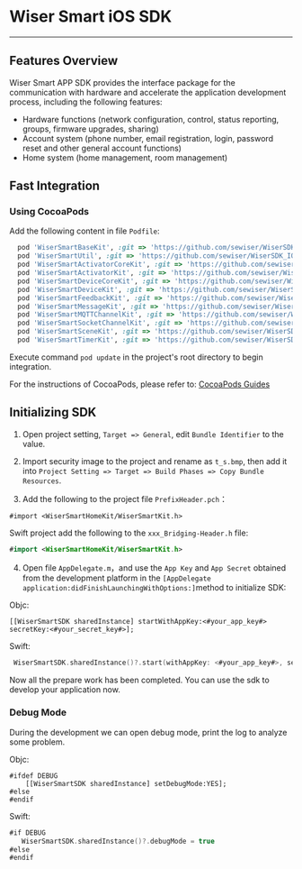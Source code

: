 # Wiser Smart iOS SDK

---


## Features Overview

Wiser Smart APP SDK provides the interface package for the communication with hardware and accelerate the application development process, including the following features:

- Hardware functions (network configuration, control, status reporting, groups, firmware upgrades, sharing)
- Account system (phone number, email registration, login, password reset and other general account functions)
- Home system (home management, room management)

## Fast Integration

### Using CocoaPods

Add the following content in file `Podfile`:

```ruby
  pod 'WiserSmartBaseKit', :git => 'https://github.com/sewiser/WiserSDK_IOS.git', :tag => '3.26.5'
  pod 'WiserSmartUtil', :git => 'https://github.com/sewiser/WiserSDK_IOS.git', :tag => '3.26.5'
  pod 'WiserSmartActivatorCoreKit', :git => 'https://github.com/sewiser/WiserSDK_IOS.git', :tag => '3.26.5'
  pod 'WiserSmartActivatorKit', :git => 'https://github.com/sewiser/WiserSDK_IOS.git', :tag => '3.26.5'
  pod 'WiserSmartDeviceCoreKit', :git => 'https://github.com/sewiser/WiserSDK_IOS.git', :tag => '3.26.5'
  pod 'WiserSmartDeviceKit', :git => 'https://github.com/sewiser/WiserSDK_IOS.git', :tag => '3.26.5'
  pod 'WiserSmartFeedbackKit', :git => 'https://github.com/sewiser/WiserSDK_IOS.git', :tag => '3.26.5'
  pod 'WiserSmartMessageKit', :git => 'https://github.com/sewiser/WiserSDK_IOS.git', :tag => '3.26.5'
  pod 'WiserSmartMQTTChannelKit', :git => 'https://github.com/sewiser/WiserSDK_IOS.git', :tag => '3.26.5'
  pod 'WiserSmartSocketChannelKit', :git => 'https://github.com/sewiser/WiserSDK_IOS.git', :tag => '3.26.5'
  pod 'WiserSmartSceneKit', :git => 'https://github.com/sewiser/WiserSDK_IOS.git', :tag => '3.26.5'
  pod 'WiserSmartTimerKit', :git => 'https://github.com/sewiser/WiserSDK_IOS.git', :tag => '3.26.5'
```

Execute command `pod update` in the project's root directory to begin integration.

For the instructions of CocoaPods, please refer to: [CocoaPods Guides](https://guides.cocoapods.org/)

## Initializing SDK

1. Open project setting, `Target => General`, edit `Bundle Identifier` to the value.

2. Import security image to the project and rename as `t_s.bmp`, then add it into `Project Setting => Target => Build Phases => Copy Bundle Resources`.

3. Add the following to the project file `PrefixHeader.pch`：

```objc
#import <WiserSmartHomeKit/WiserSmartKit.h>
```

Swift project add the following to the `xxx_Bridging-Header.h` file:

```swift
#import <WiserSmartHomeKit/WiserSmartKit.h>
```

4. Open file `AppDelegate.m`，and use the `App Key` and `App Secret` obtained from the development platform in the `[AppDelegate application:didFinishLaunchingWithOptions:]`method to initialize SDK:

Objc:

```objc
[[WiserSmartSDK sharedInstance] startWithAppKey:<#your_app_key#> secretKey:<#your_secret_key#>];
```

Swift:

```swift
 WiserSmartSDK.sharedInstance()?.start(withAppKey: <#your_app_key#>, secretKey: <#your_secret_key#>)
```

Now all the prepare work has been completed. You can use the sdk to develop your application now.



### Debug Mode

During the development we can open debug mode, print the log to analyze some problem.

Objc:

```objc
#ifdef DEBUG
    [[WiserSmartSDK sharedInstance] setDebugMode:YES];
#else
#endif
```

Swift:

```swift
#if DEBUG
   WiserSmartSDK.sharedInstance()?.debugMode = true
#else
#endif
```

